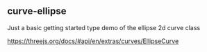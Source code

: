 ## curve-ellipse

Just a basic getting started type demo of the ellipse 2d curve class

https://threejs.org/docs/#api/en/extras/curves/EllipseCurve